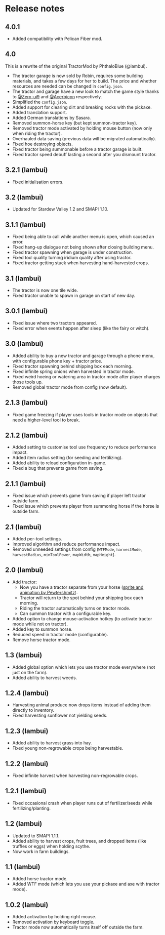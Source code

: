 # Release notes
## 4.0.1
* Added compatibility with Pelican Fiber mod.

## 4.0
This is a rewrite of the original TractorMod by PhthaloBlue (@lambui).

* The tractor garage is now sold by Robin, requires some building materials, and takes a few days for her to build. The price and whether resources are needed can be changed in `config.json`.
* The tractor and garage have a new look to match the game style thanks to [@Zero-ui9](https://github.com/Zero-ui9) and [@Acerbicon](https://github.com/Acerbicon) respectively.
* Simplified the `config.json`.
* Added support for clearing dirt and breaking rocks with the pickaxe.
* Added translation support.
* Added German translations by Sasara.
* Removed summon-horse key (but kept summon-tractor key).
* Removed tractor mode activated by holding mouse button (now only when riding the tractor).
* Overhauled data saving (previous data will be migrated automatically).
* Fixed hoe destroying objects.
* Fixed tractor being summonable before a tractor garage is built.
* Fixed tractor speed debuff lasting a second after you dismount tractor.

## 3.2.1 (lambui)
* Fixed initialisation errors.

## 3.2 (lambui)
* Updated for Stardew Valley 1.2 and SMAPI 1.10.

## 3.1.1 (lambui)
* Fixed being able to call while another menu is open, which caused an error.
* Fixed hang-up dialogue not being shown after closing building menu.
* Fixed tractor spawning when garage is under construction.
* Fixed tool quality turning iridium quality after using tractor.
* Fixed tractor getting stuck when harvesting hand-harvested crops.

## 3.1 (lambui)
* The tractor is now one tile wide.
* Fixed tractor unable to spawn in garage on start of new day.

## 3.0.1 (lambui)
* Fixed issue where two tractors appeared.
* Fixed error when events happen after sleep (like the fairy or witch).

## 3.0 (lambui)
* Added ability to buy a new tractor and garage through a phone menu, with configurable phone key + tractor price.
* Fixed tractor spawning behind shipping box each morning.
* Fixed infinite spring onions when harvested in tractor mode.
* Fixed weird hoeing or watering area in tractor mode after player charges those tools up.
* Removed global tractor mode from config (now default).

## 2.1.3 (lambui)
* Fixed game freezing if player uses tools in tractor mode on objects that need a higher-level tool to break.

## 2.1.2 (lambui)
* Added setting to customise tool use frequency to reduce performance impact.
* Added item radius setting (for seeding and fertilizing).
* Added ability to reload configuration in-game.
* Fixed a bug that prevents game from saving.

## 2.1.1 (lambui)
* Fixed issue which prevents game from saving if player left tractor outside farm.
* Fixed issue which prevents player from summoning horse if the horse is outside farm.

## 2.1 (lambui)
* Added per-tool settings.
* Improved algorithm and reduce performance impact.
* Removed unneeded settings from config (`WTFMode`, `harvestMode`, `harvestRadius`, `minToolPower`, `mapWidth`, `mapHeight`).

## 2.0 (lambui)
* Add tractor:
  - Now you have a tractor separate from your horse ([sprite and animation by Pewtershmitz](http://community.playstarbound.com/threads/tractor-v-1-3-horse-replacement.108604/)).
  - Tractor will return to the spot behind your shipping box each morning.
  - Riding the tractor automatically turns on tractor mode.
  - Can summon tractor with a configurable key.
* Added option to change mouse-activation hotkey (to activate tractor mode while not on tractor).
* Added key to summon horse.
* Reduced speed in tractor mode (configurable).
* Remove horse tractor mode.

## 1.3 (lambui)
* Added global option which lets you use tractor mode everywhere (not just on the farm).
* Added ability to harvest weeds.

## 1.2.4 (lambui)
* Harvesting animal produce now drops items instead of adding them directly to inventory.
* Fixed harvesting sunflower not yielding seeds.

## 1.2.3 (lambui)
* Added ability to harvest grass into hay.
* Fixed young non-regrowable crops being harvestable.

## 1.2.2 (lambui)
* Fixed infinite harvest when harvesting non-regrowable crops.

## 1.2.1 (lambui)
* Fixed occasional crash when player runs out of fertilizer/seeds while fertilizing/planting.

## 1.2 (lambui)
* Updated to SMAPI 1.1.1.
* Added ability to harvest crops, fruit trees, and dropped items (like truffles or eggs) when holding scythe.
* Now work in farm buildings.

## 1.1 (lambui)
* Added horse tractor mode.
* Added WTF mode (which lets you use your pickaxe and axe with tractor mode).

## 1.0.2 (lambui)
* Added activation by holding right mouse.
* Removed activation by keyboard toggle.
* Tractor mode now automatically turns itself off outside the farm.
